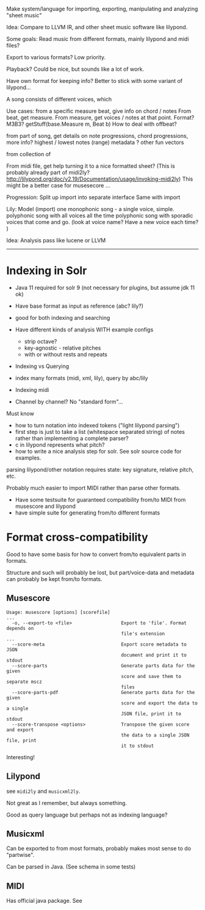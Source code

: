 Make system/language for importing, exporting, manipulating and analyzing "sheet music"

Idea: Compare to LLVM IR, and other sheet music software like lilypond.

Some goals:
Read music from different formats, mainly lilypond and midi files?

Export to various formats? Low priority.

Playback? Could be nice, but sounds like a lot of work.

Have own format for keeping info? Better to stick with some variant of lilypond...

A song consists of different voices, which

Use cases:
from a specific measure beat, give info on chord / notes
 From beat, get measure. From measure, get voices / notes at that point.
 Format? M3B3? getStuff(base.Measure m, Beat b)
 How to deal with offbeat?

from part of song, get details on note progressions, chord progressions, more info?
 highest / lowest notes (range)
 metadata ?
 other fun vectors

from collection of



From midi file, get help turning it to a nice formatted sheet? (This is probably already part of midi2ly? http://lilypond.org/doc/v2.19/Documentation/usage/invoking-midi2ly)
This might be a better case for musesecore ...

Progression:
Split up import into separate interface
Same with import

Lily:
 Model (import) one monophonic song - a single voice, simple.
 polyphonic song with all voices all the time
 polyphonic song with sporadic voices that come and go. (look at voice name? Have a new voice each time? )


Idea:
Analysis pass like lucene or LLVM

----
# Indexing in Solr

- Java 11 required for solr 9 (not necessary for plugins, but assume jdk 11 ok)

- Have base format as input as reference (abc? lily?)
 - good for both indexing and searching
- Have different kinds of analysis WITH example configs
  - strip octave?
  - key-agnostic - relative pitches
  - with or without rests and repeats
- Indexing vs Querying
 - index many formats (midi, xml, lily), query by abc/lily

- Indexing midi
 - Channel by channel? No "standard form"... 

Must know
- how to turn notation into indexed tokens ("light lilypond parsing")
 - first step is just to take a list (whitespace separated string) of notes rather than implementing a complete parser? 
- c in lilypond represents what pitch?
- how to write a nice analysis step for solr. See solr source code for examples.

parsing lilypond/other notation requires state: key signature, relative pitch, etc.

Probably much easier to import MIDI rather than parse other formats.
 - Have some testsuite for guaranteed compatibility from/to MIDI from musescore and lilypond
 - have simple suite for generating from/to different formats
# Format cross-compatibility

Good to have some basis for how to convert from/to equivalent parts in formats.

Structure and such will probably be lost, but part/voice-data and metadata can probably be kept from/to formats.

## Musescore
```
Usage: musescore [options] [scorefile]
...
  -o, --export-to <file>                  Export to 'file'. Format depends on
                                          file's extension
...
  --score-meta                            Export score metadata to JSON
                                          document and print it to stdout
  --score-parts                           Generate parts data for the given
                                          score and save them to separate mscz
                                          files
  --score-parts-pdf                       Generate parts data for the given
                                          score and export the data to a single
                                          JSON file, print it to stdout
  --score-transpose <options>             Transpose the given score and export
                                          the data to a single JSON file, print
                                          it to stdout

```

Interesting!

## Lilypond

see `midi2ly` and `musicxml2ly`.

Not great as I remember, but always something.

Good as query language but perhaps not as indexing language?

## Musicxml
Can be exported to from most formats, probably makes most sense to do "partwise".

Can be parsed in Java. (See schema in some tests)

## MIDI

Has official java package. See 